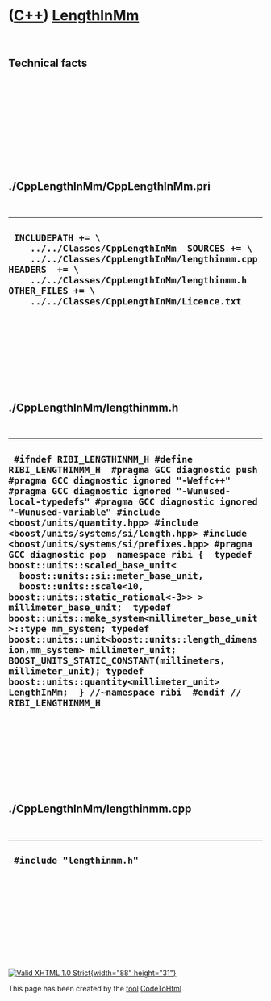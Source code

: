 



 

 

 

 

 

([C++](Cpp.htm)) [LengthInMm](CppLengthInMm.htm)
================================================

 

Technical facts
---------------

 

 

 

 

 

 

./CppLengthInMm/CppLengthInMm.pri
---------------------------------

 

  --------------------------------------------------------------------------------------------------------------------------------------------------------------------------------------------------------------------------------------------
  ` INCLUDEPATH += \     ../../Classes/CppLengthInMm  SOURCES += \     ../../Classes/CppLengthInMm/lengthinmm.cpp  HEADERS  += \     ../../Classes/CppLengthInMm/lengthinmm.h  OTHER_FILES += \     ../../Classes/CppLengthInMm/Licence.txt`
  --------------------------------------------------------------------------------------------------------------------------------------------------------------------------------------------------------------------------------------------

 

 

 

 

 

./CppLengthInMm/lengthinmm.h
----------------------------

 

  ------------------------------------------------------------------------------------------------------------------------------------------------------------------------------------------------------------------------------------------------------------------------------------------------------------------------------------------------------------------------------------------------------------------------------------------------------------------------------------------------------------------------------------------------------------------------------------------------------------------------------------------------------------------------------------------------------------------------------------------------------------------------------------------------------------------------------------------------------------------------------------------------------------------------------------
  ` #ifndef RIBI_LENGTHINMM_H #define RIBI_LENGTHINMM_H  #pragma GCC diagnostic push #pragma GCC diagnostic ignored "-Weffc++" #pragma GCC diagnostic ignored "-Wunused-local-typedefs" #pragma GCC diagnostic ignored "-Wunused-variable" #include <boost/units/quantity.hpp> #include <boost/units/systems/si/length.hpp> #include <boost/units/systems/si/prefixes.hpp> #pragma GCC diagnostic pop  namespace ribi {  typedef boost::units::scaled_base_unit<   boost::units::si::meter_base_unit,   boost::units::scale<10, boost::units::static_rational<-3>> > millimeter_base_unit;  typedef boost::units::make_system<millimeter_base_unit>::type mm_system; typedef boost::units::unit<boost::units::length_dimension,mm_system> millimeter_unit; BOOST_UNITS_STATIC_CONSTANT(millimeters, millimeter_unit); typedef boost::units::quantity<millimeter_unit> LengthInMm;  } //~namespace ribi  #endif // RIBI_LENGTHINMM_H`
  ------------------------------------------------------------------------------------------------------------------------------------------------------------------------------------------------------------------------------------------------------------------------------------------------------------------------------------------------------------------------------------------------------------------------------------------------------------------------------------------------------------------------------------------------------------------------------------------------------------------------------------------------------------------------------------------------------------------------------------------------------------------------------------------------------------------------------------------------------------------------------------------------------------------------------------

 

 

 

 

 

./CppLengthInMm/lengthinmm.cpp
------------------------------

 

  ----------------------------
  ` #include "lengthinmm.h"`
  ----------------------------

 

 

 

 

 





 

[![Valid XHTML 1.0 Strict](valid-xhtml10.png){width="88"
height="31"}](http://validator.w3.org/check?uri=referer)

This page has been created by the [tool](Tools.htm)
[CodeToHtml](ToolCodeToHtml.htm)
